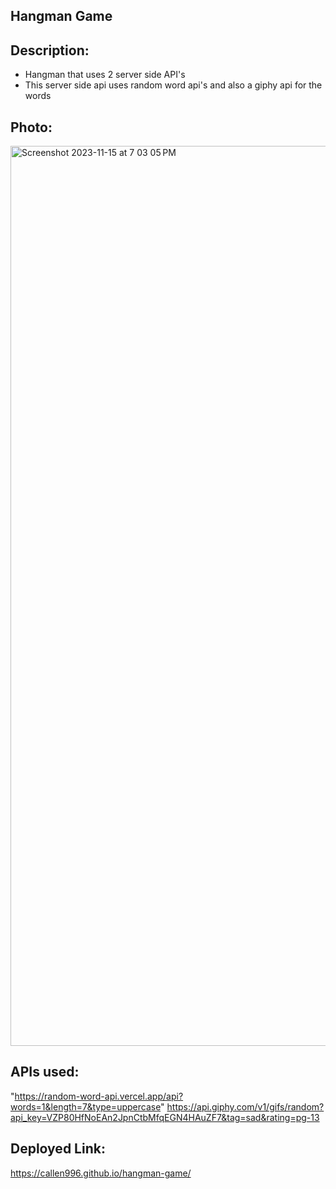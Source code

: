 ## Hangman Game 

## Description:
* Hangman that uses 2 server side API's
* This server side api uses random word api's and also a giphy api for the words
## Photo:
<img width="1440" alt="Screenshot 2023-11-15 at 7 03 05 PM" src="https://github.com/callen996/hangman-game/assets/145404862/825cc3ca-2e21-4fd5-928c-d079bb7b2c3c">

## APIs used:
"https://random-word-api.vercel.app/api?words=1&length=7&type=uppercase"
https://api.giphy.com/v1/gifs/random?api_key=VZP80HfNoEAn2JpnCtbMfqEGN4HAuZF7&tag=sad&rating=pg-13

## Deployed Link:
https://callen996.github.io/hangman-game/
